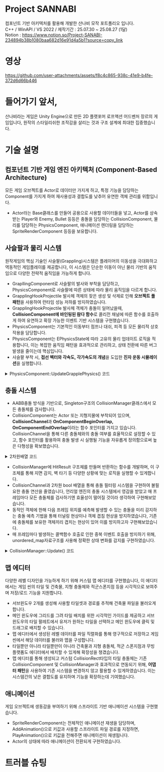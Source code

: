 # Project SANNABI    
컴포넌트 기반 아키텍처를 활용해 개발한 산나비 모작 포트폴리오 입니다.     
C++ / WinAPI / VS 2022 / 제작기간 : 25.07.30 ~ 25.08.27 (1달)    
Notion : https://www.notion.so/Project-SANABI-234894b38b1080baa682d16e91d4a5b1?source=copy_link    
# 영상
https://github.com/user-attachments/assets/f8c4c865-938c-41e9-b4fe-372d6d66b446
# 들어가기 앞서,
산나비라는 게임은 Unity Engine으로 만든 2D 플랫포머 로프액션 어드벤처 장르의 게임입니다, 원작의 스타일리쉬한 조작감을 살리는 것과 구조 설계에 최대한 집중했습니다.
# 기술 설명    
## 컴포넌트 기반 게임 엔진 아키텍처 (Component-Based Architecture)
모든 게임 오브젝트를 Actor로 데이터만 가지게 하고, 특정 기능을 담당하는 Component를 가지게 하여 재사용성과 결합도를 낮추어 유연한 객체 관리를 위함입니다.
- Actor라는 Base클래스를 만들어 공용으로 사용할 데이터들을 넣고, Actor를 상속받는 Player와 Enemy, Bullet 등등은 충돌을 담당하는 CollisionComponent, 물리를 담당하는 PhysicsComponent, 애니메이션 렌더링을 담당하는 SpriteRenderComponent 등등을 보유합니다.    
## 사슬팔과 물리 시스템
원작게임의 핵심 기술인 사슬팔(Grappling)시스템은 플레이어의 이동성을 극대화하고 역동적인 게임플레이를 제공합니다, 이 시스템은 단순한 이동이 아닌 물리 기반의 움직임으로 다양한 전략적 움직임을 가능하게 합니다.   
- GrapllingComponent로 사슬팔의 발사와 부착을 담당하고, PhysicsComponent로 사슬팔에 따른 상태에 따라 물리 움직임을 다르게 합니다.
- GrapplingHookProjectile 발사체 객체의 잦은 생성 및 삭제로 인해 **오브젝트 풀 패턴**을 사용하여 런타임 성능 저하를 방지하였습니다.
- GrapplingHookProjectile 발사체 객체가 충돌이 일어났을때, **CollisionComponent에 바인됭된 람다 함수**로 콜리전 채널에 따른 함수를 호출하게 하여 유연하고 확장 가능한 이벤트 기반 시스템을 구현했습니다.
- PhysicsComponent는 기본적인 이동부터 점프나 대쉬, 피격 등 모든 물리적 상호작용을 담당합니다.
- PhysicsComponent는 EPhysicsState에 따라 고유의 물리 업데이트 로직을 적용합니다, 이는 복잡한 움직임 패턴을 효과적으로 관리하고, 상태 전환에 따른 버그 발생을 줄이는데 핵심입니다.
- 사슬팔 부착 시, **접선 벡터와 각속도, 각가속도의 개념**을 도입한 **진자 운동 시뮬레이션**을 실행합니다.
<details>
  <summary>PhysicsComponent::UpdateGrapplePhysics() 코드</summary>
    
    void PhysicsComponent::UpdateGrapplePhysics(float deltaTime)
    {
    	    if (!owner) return;
    
    	Player* player = dynamic_cast<Player*>(owner);
    	if (!player) return;
    
    	player->GetArmRenderComponent()->SetPosition(player->GetPosition() + Vector(0, -20));
    
    	Vector currentProjectilePos = curPrjoectile->GetPosition();
    	Vector projectileMovement = currentProjectilePos - lastProjectilePosition;
    
    	Vector currentPos = owner->GetPosition() + projectileMovement;
    	owner->SetPosition(currentPos);
    
    	lastProjectilePosition = currentProjectilePos;
    
    	Vector toHookCurrent = currentPos - currentProjectilePos;
    	float currentDistance = toHookCurrent.Length(); // 0일때 예외처리
    
    	GrapplingComponent* grappleComponent = owner->GetComponent<GrapplingComponent>();
    	if (!grappleComponent) return;
    
    	float maxChainLength = grappleComponent->GetMaxChainLength();
    	
    	// 최대길이보다 길면 진자운동말고 당겨오기
    	if (currentDistance > maxChainLength)
    	{
    		grappleLength = maxChainLength;
    
    		float excessDistance = currentDistance - maxChainLength;
    		Vector pullDirection = (curPrjoectile->GetPosition() - currentPos).Normalized();
    
    		float pullStrength = 800.0f; 
    		Vector pullForce = pullDirection * pullStrength * excessDistance;
    
    		Vector currentVelocity = owner->GetVelocity();
    		currentVelocity += pullForce * deltaTime;
    
    		float dampingFactor = 0.98f;
    		currentVelocity *= dampingFactor;
    
    		owner->SetVelocity(currentVelocity);
    		
    		Vector newPosition = currentPos + currentVelocity * deltaTime;
    		owner->SetPosition(newPosition);
    
    		return;
    	}
    
    	grappleLength = currentDistance;
    
    	currentAngle = atan2f(toHookCurrent.y, toHookCurrent.x);
    
    	// 진자운동
    	float angularAccel = (gravity / grappleLength) * cosf(currentAngle) * swingGravityMult;
    
    	swingInputForce -= 50.0f;
    	swingInputForce = clamp(swingInputForce, 0.f, 250.f);
    
    	Vector direction = owner->GetDirection();
    	if (direction.x != 0)
    	{
    		angularAccel += -direction.x * (swingInputForce / grappleLength);
    
    		if ((direction.x > 0 && angularVelocity > 0) ||
    			(direction.x < 0 && angularVelocity < 0))
    		{
    			angularAccel *= timingBonusMult;
    		}
    	}
    
    	// 진자 운동 관성 추가 
    	if (abs(angularVelocity) > 0.1f)
    	{
    		float swingDirection = (angularVelocity > 0) ? 1.0f : -1.0f;
    		float momentumBoost = 0.2f; 
    		angularAccel += swingDirection * momentumBoost * (swingInputForce / grappleLength);
    	}
    
    	// 각속도 업데이트
    	angularVelocity += angularAccel * deltaTime;
    	angularVelocity *= swingDamping;  // 감쇠 
    
    	// 충돌 예상 
    	float nextAngle = currentAngle + angularVelocity * deltaTime;
    
    	// 새 위치 계산 (원형 운동)
    	Vector newPos;
    	newPos.x = curPrjoectile->GetPosition().x + grappleLength * cosf(currentAngle);
    	newPos.y = curPrjoectile->GetPosition().y + grappleLength * sinf(currentAngle);
    
    	bool willCollide = false;
    
    	if (bOverlapLeftWall || bOverlapRightWall || bOnGround || bOverlapCeiling)
    	{
    		willCollide = true;
    		angularVelocity = 0; // 충돌 방향으로의 회전 중지
    	}
    
    	if (!willCollide) // 충돌이 없으면
    	{
    		currentAngle += angularVelocity * deltaTime;
    
    		Vector newPos;
    		newPos.x = curPrjoectile->GetPosition().x + grappleLength * cosf(currentAngle);
    		newPos.y = curPrjoectile->GetPosition().y + grappleLength * sinf(currentAngle);
    
    		owner->SetPosition(newPos);
    	}
    
    	// 속도 계산, 해제 시 자연스러운 이동을 위함
    	float tangentialSpeed = angularVelocity * grappleLength;
    
    	Vector tangent(-sinf(currentAngle), cosf(currentAngle));
    	Vector velocity = tangent * tangentialSpeed;
    
    	owner->SetVelocity(velocity);
    }
</details>    

## 충돌 시스템
- AABB충돌 방식을 기반으로, Singleton구조의 CollisionManager클래스에서 모든 충돌체를 검사합니다.
- CollisionComponent는 Actor 또는 지형지물에 부착되어 있으며, **CollisionChannel**과 **OnComponentBeginOverlap, OnComponentEndOverlap**이라는 함수 포인터를 가지고 있습니다. CollisionChannel을 통해 다른 충돌체와의 충돌 여부를 효율적으로 설정할 수 있고, 함수 포인터를 활용하여 충돌 발생 시 실행될 기능을 자유롭게 정의함으로써 높은 다형성을 확보했습니다.
<details>
  <summary> 2차원배열 코드</summary>
    
    bool bIgnore[(int)ECollisionChannel::Max][(int)ECollisionChannel::Max] = { 0 };
    bool bBlock[(int)ECollisionChannel::Max][(int)ECollisionChannel::Max] = { 0 };
    bool bOverlap[(int)ECollisionChannel::Max][(int)ECollisionChannel::Max] = { 0 };
    
    bBlock[(int)ECollisionChannel::DeathTile][(int)ECollisionChannel::Character] = 1;
    bIgnore[(int)ECollisionChannel::Projectile][(int)ECollisionChannel::Projectile] = 1; 
</details>     

- CollisionManager에 HitResult 구조체를 만들며 반환하는 함수를 개발하며, 이 구조체를 통해 지면 감지, 벽 타기 등 다양한 상황에 맞는 로직을 실행할 수 있게합니다.
- CollisionChannel과 2차원 bool 배열을 통해 충돌 필터링 시스템을 구현하여 불필요한 충돌 연산을 줄였습니다, 언리얼 엔진의 충돌 시스템에서 영감을 받았고 매 프레임마다 모든 충돌체를 검사하기엔 효율성이 떨어질 것이라 생각하여 구현해보았습니다.
- 동적인 객체에 한해 다음 프레임 위치를 예측해 발생할 수 있는 충돌을 미리 감지하는 충돌 예측 기법을 통해 터널링 현상이나 객체 겹침 현상을 방지하였습니다, 기존에 충돌체를 보유한 객체끼리 겹치는 현상이 있어 이를 방지하고자 구현해보았습니다.
- 매 프레임마다 발생하는 콜백함수 호출로 인한 중복 이벤트 호출을 방지하기 위해, unordered_map자료구조를 사용해 정확한 상태 변화를 감지를 구현하였습니다.
<details>
  <summary>CollisionManager::Update() 코드</summary>
    
    void CollisionManager::Update()
    {
        ProcessPredictiveCollisions();
    	for (int i = 0; i < collisionComponents.size(); i++)
    	{
    		if (!collisionComponents[i]->IsActive()) continue;
    
    		for (int j = i + 1; j < collisionComponents.size(); j++)
    		{
    			if (!collisionComponents[j]->IsActive()) continue;
    
    			ECollisionChannel channel1 = collisionComponents[i]->GetCollisionChannel();
    			ECollisionChannel channel2 = collisionComponents[j]->GetCollisionChannel();
    
    			if (bIgnore[(int)channel1][(int)channel2] || !bBlock[(int)channel1][(int)channel2])
    				continue;
    
    			auto pair = make_pair(collisionComponents[i], collisionComponents[j]);
    			HitResult collisionInfo = CheckAABBCollision(collisionComponents[i], collisionComponents[j]);
    			bool wasColliding = collisionPairs[pair];
    
    			if (collisionInfo.isColliding && !wasColliding) 
    			{
    				lastCollisionInfo[pair] = collisionInfo;
    
    				if (collisionComponents[i]->OnComponentBeginOverlap)
    					collisionComponents[i]->OnComponentBeginOverlap(collisionComponents[j], collisionInfo);
    
    				if (collisionComponents[j]->OnComponentBeginOverlap)
    				{
    					HitResult reversedInfo = collisionInfo;
    					reversedInfo.collisionNormal.x = -collisionInfo.collisionNormal.x;
    					reversedInfo.collisionNormal.y = -collisionInfo.collisionNormal.y;
    					collisionComponents[j]->OnComponentBeginOverlap(collisionComponents[i], reversedInfo);
    				}
    			}
    			else if (!collisionInfo.isColliding && wasColliding) 
    			{
    				HitResult lastInfo = lastCollisionInfo[pair];
    
    				if (collisionComponents[i]->OnComponentEndOverlap)
    					collisionComponents[i]->OnComponentEndOverlap(collisionComponents[j], lastInfo);
    
    				if (collisionComponents[j]->OnComponentEndOverlap)
    				{
    					HitResult reversedInfo = lastInfo;
    					reversedInfo.collisionNormal.x = -lastInfo.collisionNormal.x;
    					reversedInfo.collisionNormal.y = -lastInfo.collisionNormal.y;
    					collisionComponents[j]->OnComponentEndOverlap(collisionComponents[i], reversedInfo);
    				}
    
    				lastCollisionInfo.erase(pair);
    			}
    
    			collisionPairs[pair] = collisionInfo.isColliding;
    		}
	}
}    
</details>    

## 맵 에디터
다양한 레벨 디자인을 가능하게 하기 위해 커스텀 맵 에디터를 구현했습니다, 이 에디터에서는 게임 씬의 타일 및 건축물, 지형 충돌체와 적군스폰지점 등을 시각적으로 보여주며 저장/로드 기능을 지원합니다.     
- 서브윈도우 2개를 생성해 사용할 타일셋과 경로를 추적해 건축물 파일을 불러오게 합니다.     
- 메인 윈도우에 그리드를 그려 타일 배치를 위한 시각적인 가이드를 제공하고 서브 윈도우의 타일 팔레트에서 유저가 원하는 타일을 선택하고 메인 윈도우에 클릭 및 드래그로 배치할 수 있습니다.
- 맵 에디터에서 생성된 레벨 데이터를 파일 직렬화를 통해 영구적으로 저장하고 게임 씬에서 해당 데이터를 불러와 맵을 구성합니다.
- 타일뿐만 아니라 타일뿐만이 아니라 건축물과 지형 충돌체, 적군 스폰지점과 무빙 플랫폼도 에디터에서 배치할 수 있게해 확장성을 챙겼습니다.
- 맵 에디터를 통해 생성되고 커스텀 CollisionRect타입의 타일 충돌체는 기존 CollisionComponent 및 CollisionManager과 효과적으로 연동되기 위해, **어댑터 패턴**을 사용하여 기존 시스템을 변경하지 않고 활용할 수 있게하였습니다. 이는 시스템간의 낮은 결합도를 유지하며 기능을 확장하는데 기여했습니다.     
## 애니메이션 
게임 오브젝트에 생동감을 부여하기 위해 스프라이트 기반 애니메이션 시스템을 구현했습니다.   
- SpriteRenderComponent는 전체적인 애니메이션 재생을 담당하며, AddAnimation()으로 키값과 사용할 스프라이트 파일 경로를 지정하면, PlayAnimation()으로 키값을 전해주면 애니메이션이 재생됩니다.
- Actor의 상태에 따라 애니메이션이 전환되게 구현하였습니다.

# 트러블 슈팅   

